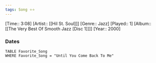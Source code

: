 ```yaml
---
tags: Song ⭐⭐ 
---
```

[Time:: 3:08]
[Artist:: [[Hil St. Soul]]]
[Genre:: Jazz]
[Played:: 1]
[Album:: [[The Very Best Of Smooth Jazz [Disc 1]]]]
[Year:: 2000]
### Dates
````dataview
TABLE Favorite_Song
WHERE Favorite_Song = "Until You Come Back To Me"
````
